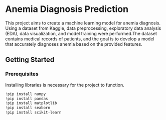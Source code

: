 # Anemia Diagnosis Prediction

This project aims to create a machine learning model for anemia diagnosis. Using a dataset from Kaggle, data preprocessing, exploratory data analysis (EDA), data visualization, and model training were performed.The dataset contains medical records of patients, and the goal is to develop a model that accurately diagnoses anemia based on the provided features.

## Getting Started
### Prerequisites

Installing libraries is necessary for the project to function.
```py
!pip install numpy
!pip install pandas
!pip install matplotlib
!pip install seaborn
!pip install scikit-learn
```

